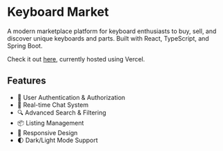 # Keyboard Market

A modern marketplace platform for keyboard enthusiasts to buy, sell, and discover unique keyboards and parts. Built with React, TypeScript, and Spring Boot.

Check it out [here](https://keyboardmarket.vercel.app/), currently hosted using Vercel.

## Features

- 🎯 User Authentication & Authorization
- 💬 Real-time Chat System
- 🔍 Advanced Search & Filtering
- 📦 Listing Management
- 📱 Responsive Design
- 🌓 Dark/Light Mode Support